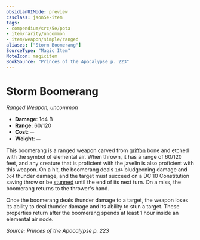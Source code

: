 ```yaml
---
obsidianUIMode: preview
cssclass: json5e-item
tags:
- compendium/src/5e/pota
- item/rarity/uncommon
- item/weapon/simple/ranged
aliases: ["Storm Boomerang"]
SourceType: "Magic Item"
NoteIcon: magicitem
BookSource: "Princes of the Apocalypse p. 223"
---
```

# Storm Boomerang
*Ranged Weapon, uncommon*  

- **Damage**: 1d4 B
- **Range**: 60/120
- **Cost**: ⏤
- **Weight**: ⏤

This boomerang is a ranged weapon carved from [griffon](/2-Mechanics/CLI/bestiary/monstrosity/griffon.md) bone and etched with the symbol of elemental air. When thrown, it has a range of 60/120 feet, and any creature that is proficient with the javelin is also proficient with this weapon. On a hit, the boomerang deals `1d4` bludgeoning damage and `3d4` thunder damage, and the target must succeed on a DC 10 Constitution saving throw or be [stunned](/2-Mechanics/CLI/rules/conditions.md#stunned) until the end of its next turn. On a miss, the boomerang returns to the thrower's hand.

Once the boomerang deals thunder damage to a target, the weapon loses its ability to deal thunder damage and its ability to stun a target. These properties return after the boomerang spends at least 1 hour inside an elemental air node.

*Source: Princes of the Apocalypse p. 223*